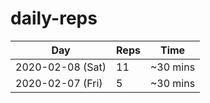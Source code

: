 # daily-reps

| Day | Reps | Time |
|-|-|-|
| 2020-02-08 (Sat) | 11 | ~30 mins |
| 2020-02-07 (Fri) | 5 | ~30 mins |
